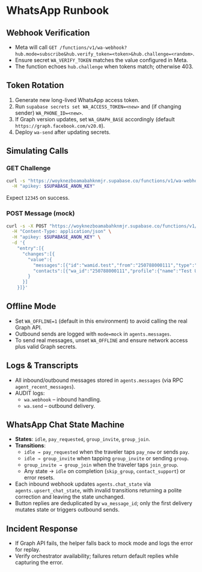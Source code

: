# WhatsApp Runbook

## Webhook Verification
- Meta will call `GET /functions/v1/wa-webhook?hub.mode=subscribe&hub.verify_token=<token>&hub.challenge=<random>`.
- Ensure secret `WA_VERIFY_TOKEN` matches the value configured in Meta.
- The function echoes `hub.challenge` when tokens match; otherwise 403.

## Token Rotation
1. Generate new long-lived WhatsApp access token.
2. Run `supabase secrets set WA_ACCESS_TOKEN=<new>` and (if changing sender) `WA_PHONE_ID=<new>`.
3. If Graph version updates, set `WA_GRAPH_BASE` accordingly (default `https://graph.facebook.com/v20.0`).
4. Deploy `wa-send` after updating secrets.

## Simulating Calls
### GET Challenge
```sh
curl -s "https://woyknezboamabahknmjr.supabase.co/functions/v1/wa-webhook?hub.mode=subscribe&hub.verify_token=$WA_VERIFY_TOKEN&hub.challenge=12345" \
  -H "apikey: $SUPABASE_ANON_KEY"
```
Expect `12345` on success.

### POST Message (mock)
```sh
curl -s -X POST "https://woyknezboamabahknmjr.supabase.co/functions/v1/wa-webhook" \
  -H "Content-Type: application/json" \
  -H "apikey: $SUPABASE_ANON_KEY" \
  -d '{
    "entry":[{
      "changes":[{
        "value":{
          "messages":[{"id":"wamid.test","from":"250788000111","type":"text","text":{"body":"plan trip"}}],
          "contacts":[{"wa_id":"250788000111","profile":{"name":"Test User"}}]
        }
      }]
    }]}'
```

## Offline Mode
- Set `WA_OFFLINE=1` (default in this environment) to avoid calling the real Graph API.
- Outbound sends are logged with `mode=mock` in `agents.messages`.
- To send real messages, unset `WA_OFFLINE` and ensure network access plus valid Graph secrets.

## Logs & Transcripts
- All inbound/outbound messages stored in `agents.messages` (via RPC `agent_recent_messages`).
- AUDIT logs:
  - `wa.webhook` – inbound handling.
  - `wa.send` – outbound delivery.

## WhatsApp Chat State Machine
- **States**: `idle`, `pay_requested`, `group_invite`, `group_join`.
- **Transitions**:
  - `idle → pay_requested` when the traveler taps `pay_now` or sends `pay`.
  - `idle → group_invite` when tapping `group_invite` or sending `group`.
  - `group_invite → group_join` when the traveler taps `join_group`.
  - Any state → `idle` on completion (`skip_group`, `contact_support`) or error resets.
- Each inbound webhook updates `agents.chat_state` via `agents.upsert_chat_state`, with invalid transitions returning a polite correction and leaving the state unchanged.
- Button replies are deduplicated by `wa_message_id`; only the first delivery mutates state or triggers outbound sends.

## Incident Response
- If Graph API fails, the helper falls back to mock mode and logs the error for replay.
- Verify orchestrator availability; failures return default replies while capturing the error.
